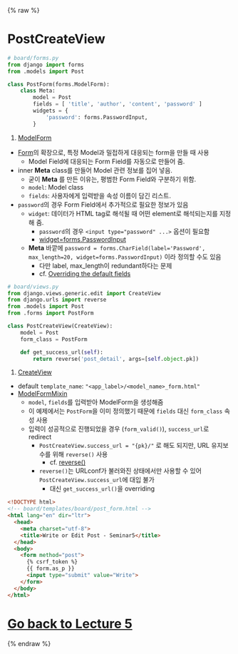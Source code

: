 {% raw %}

# PostCreateView

```python
# board/forms.py
from django import forms
from .models import Post

class PostForm(forms.ModelForm):
    class Meta:
        model = Post
        fields = [ 'title', 'author', 'content', 'password' ]
        widgets = {
            'password': forms.PasswordInput,
        }
```

1. [ModelForm](https://docs.djangoproject.com/en/2.1/topics/forms/modelforms/#modelform)
  - [Form](../4/#form)의 확장으로, 특정 Model과 밀접하게 대응되는 form을 만들 때 사용
    * Model Field에 대응되는 Form Field를 자동으로 만들어 줌.
  - inner **Meta** class를 만들어 Model 관련 정보를 집어 넣음.
    * 굳이 **Meta** 를 만든 이유는, 평범한 Form Field와 구분하기 위함.
    * `model`: Model class
    * `fields`: 사용자에게 입력받을 속성 이름이 담긴 리스트.
  - `password`의 경우 Form Field에서 추가적으로 필요한 정보가 있음
    * `widget`: 데이터가 HTML tag로 해석될 때 어떤 element로 해석되는지를 지정해 줌.
      - `password`의 경우 `<input type="password" ...>` 옵션이 필요함
      - [widget=forms.PasswordInput](https://docs.djangoproject.com/en/2.1/ref/forms/widgets/#passwordinput)
    * **Meta** 바깥에 `password = forms.CharField(label='Password', max_length=20, widget=forms.PasswordInput)` 이라 정의할 수도 있음
      - 다만 label, max_length이 redundant하다는 문제
      - cf. [Overriding the default fields](https://docs.djangoproject.com/en/2.1/topics/forms/modelforms/#overriding-the-default-fields)

```python
# board/views.py
from django.views.generic.edit import CreateView
from django.urls import reverse
from .models import Post
from .forms import PostForm

class PostCreateView(CreateView):
    model = Post
    form_class = PostForm

    def get_success_url(self):
        return reverse('post_detail', args=[self.object.pk])
```

1. [CreateView](https://docs.djangoproject.com/en/2.1/ref/class-based-views/generic-editing/#createview)
  - default `template_name`: `"<app_label>/<model_name>_form.html"`
  - [ModelFormMixin](https://docs.djangoproject.com/en/2.1/ref/class-based-views/mixins-editing/#django.views.generic.edit.ModelFormMixin)
    * `model`, `fields`를 입력받아 ModelForm을 생성해줌
    * 이 예제에서는 `PostForm`을 이미 정의했기 때문에 `fields` 대신 `form_class` 속성 사용
    * 입력이 성공적으로 진행되었을 경우 (`form_valid()`), `success_url`로 redirect
      - `PostCreateView.success_url = "{pk}/"` 로 해도 되지만, URL 유지보수를 위해 `reverse()` 사용
        * cf. [reverse()](https://docs.djangoproject.com/en/2.1/ref/urlresolvers/#django.urls.reverse)
      - `reverse()`는 URLconf가 불러와진 상태에서만 사용할 수 있어 `PostCreateView.success_url`에 대입 불가
        * 대신 `get_success_url()`을 overriding

```html
<!DOCTYPE html>
<!-- board/templates/board/post_form.html -->
<html lang="en" dir="ltr">
  <head>
    <meta charset="utf-8">
    <title>Write or Edit Post - Seminar5</title>
  </head>
  <body>
    <form method="post">
      {% csrf_token %}
      {{ form.as_p }}
      <input type="submit" value="Write">
    </form>
  </body>
</html>
```

# [Go back to Lecture 5](./)

{% endraw %}
